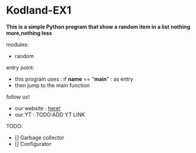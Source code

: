 # Kodland-EX1

**This is a simple Python program that show a random item in a list** 
****nothing more,nothing less****

modules:
  - random

entry point:
  - this program uses : if __name__ == "__main__" : as entry
  - then jump to the main function

follow us!
  - our website : [here!](www.studios.freney.com)
  - our YT      : TODO:ADD YT LINK

TODO:
  - [] Garbage collector
  - [] Configurator
  
